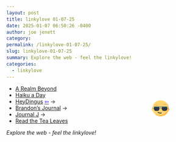 ```yaml
---
layout: post
title: 𝚕𝚒𝚗𝚔𝚢𝚕𝚘𝚟𝚎 𝟶𝟷-𝟶𝟽-𝟸𝟻
date: 2025-01-07 06:50:26 -0400
author: joe jenett
category: 
permalink: /linkylove-01-07-25/
slug: linkylove-01-07-25
summary: Explore the web - feel the linkylove!
categories:
  - linkylove
---
```

<img src="/images/newguy.png" alt="" width="48" style="position:relative;float:right;margin:36px 75px 0 0;">
<ul class="linkylove">
	<li><a title="Cobalt" href="https://blazingcobaltx.neocities.org/">A Realm Beyond</a></li>
	<li><a title="Peter D" href="https://haikuhooligan.blogspot.com/">Haiku a Day</a></li>
	<li><a title="Jarrod Blundy" href="https://heydingus.net/">HeyDingus</a> <a title="source" href="https://linkage.lol/hey-dingus/"><span style="color:blue;">&#8678;</span></a> <span title="led to site shown below">&#8594;</span></li>
	<li><a title="Brandon" href="https://brandons-journal.com/">Brandon’s Journal</a> <span title="led to site shown below">&#8594;</span></li>
	<li><a title="Jatan Mehta" href="https://journal.jatan.space/">Journal J</a> <span title="led to site shown below">&#8594;</span></li>
	<li><a title="Nolan Lawson" href="https://nolanlawson.com/">Read the Tea Leaves</a></li>
</ul>
<em>Explore the web - feel the linkylove!</em>
<a style="display:none;" href="https://brid.gy/publish/mastodon"><small>(cross-posted to mastodon)</small></a>